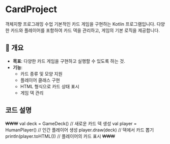 # CardProject
객체지향 프로그래밍 수업
기본적인 카드 게임을 구현하는 Kotlin 프로그램입니다. 
다양한 카드와 플레이어를 포함하여 카드 덱을 관리하고, 게임의 기본 로직을 제공합니다.

## 📗 개요
- **목표**: 다양한 카드 게임을 구현하고 실행할 수 있도록 하는 것.
- **기능**:
  - 카드 종류 및 모양 지원
  - 플레이어 클래스 구현
  - HTML 형식으로 카드 상태 표시
  - 게임 덱 관리
 
## 코드 설명
₩₩₩
val deck = GameDeck() // 새로운 카드 덱 생성
val player = HumanPlayer() // 인간 플레이어 생성
player.draw(deck) // 덱에서 카드 뽑기
println(player.toHTML()) // 플레이어의 카드 표시
₩₩₩
